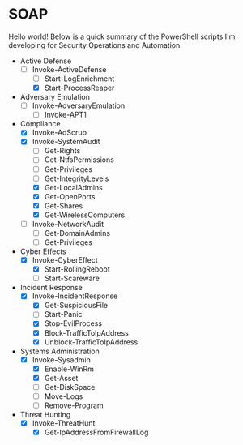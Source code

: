 # SOAP

Hello world! Below is a quick summary of the PowerShell scripts I'm developing for Security Operations and Automation.

* Active Defense
  - [ ] Invoke-ActiveDefense
    - [ ] Start-LogEnrichment
    - [x] Start-ProcessReaper
* Adversary Emulation
  - [ ] Invoke-AdversaryEmulation
    - [ ] Invoke-APT1 
* Compliance
  - [x] Invoke-AdScrub
  - [x] Invoke-SystemAudit
    - [ ] Get-Rights
    - [ ] Get-NtfsPermissions
    - [ ] Get-Privileges
    - [ ] Get-IntegrityLevels 
    - [x] Get-LocalAdmins
    - [x] Get-OpenPorts
    - [x] Get-Shares
    - [x] Get-WirelessComputers
  - [ ] Invoke-NetworkAudit
    - [ ] Get-DomainAdmins
    - [ ] Get-Privileges
* Cyber Effects
  - [x] Invoke-CyberEffect
    - [x] Start-RollingReboot
    - [ ] Start-Scareware
* Incident Response
  - [x] Invoke-IncidentResponse
    - [x] Get-SuspiciousFile 
    - [ ] Start-Panic
    - [x] Stop-EvilProcess
    - [x] Block-TrafficToIpAddress
    - [x] Unblock-TrafficToIpAddress
* Systems Administration
  - [x] Invoke-Sysadmin
    - [x] Enable-WinRm
    - [x] Get-Asset
    - [ ] Get-DiskSpace
    - [ ] Move-Logs
    - [ ] Remove-Program
* Threat Hunting
  - [x] Invoke-ThreatHunt
    - [x] Get-IpAddressFromFirewallLog  
